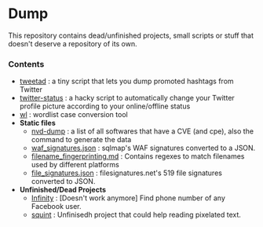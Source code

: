 # Dump

This repository contains dead/unfinished projects, small scripts or stuff that doesn't deserve a repository of its own.

### Contents
- [tweetad](https://github.com/s0md3v/dump/tree/master/tweetad) : a tiny script that lets you dump promoted hashtags from Twitter
- [twitter-status](https://github.com/s0md3v/dump/tree/master/twitter-status) : a hacky script to automatically change your Twitter profile picture according to your online/offline status
- [wl](https://github.com/s0md3v/dump/tree/master/wl) : wordlist case conversion tool
- **Static files**
    - [nvd-dump](https://github.com/s0md3v/dump/tree/master/static/nvd-dump) : a list of all softwares that have a CVE (and cpe), also the command to generate the data
    - [waf_signatures.json](https://github.com/s0md3v/Dump/blob/master/static/waf-signatures.json) : sqlmap's WAF signatures converted to a JSON.
    - [filename_fingerprinting.md](https://github.com/s0md3v/dump/blob/master/static/filename-fingerprinting.md) : Contains regexes to match filenames used by different platforms
    - [file_signatures.json](https://github.com/s0md3v/Dump/blob/master/static/file-signatures.json) : filesignatures.net's 519 file signatures converted to JSON.
- **Unfinished/Dead Projects**
    - [Infinity](https://github.com/s0md3v/Dump/tree/master/infinity) : [Doesn't work anymore] Find phone number of any Facebook user.
    - [squint](https://github.com/s0md3v/dump/tree/master/squint) : Unfinisedh project that could help reading pixelated text.
